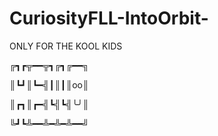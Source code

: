 # CuriosityFLL-IntoOrbit-
ONLY FOR THE KOOL KIDS


╔┓┏╦━━╦┓╔┓╔━━╗


║┗┛║┗━╣┃║┃║oo║


║┏┓║┏━╣┗╣┗╣╰╯║


╚┛┗╩━━╩━╩━╩━━╝
